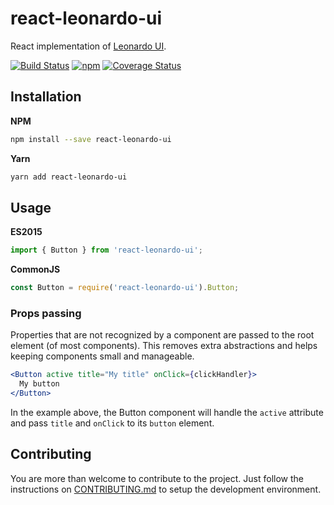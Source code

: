 # react-leonardo-ui

React implementation of [Leonardo UI](https://github.com/qlik-oss/leonardo-ui).

[![Build Status](https://travis-ci.org/ricsv/react-leonardo-ui.svg?branch=master)](https://travis-ci.org/ricsv/react-leonardo-ui)
[![npm](https://badge.fury.io/js/react-leonardo-ui.svg?branch=master)](http://badge.fury.io/js/react-leonardo-ui)
[![Coverage Status](https://coveralls.io/repos/github/ricsv/react-leonardo-ui/badge.svg?branch=coveralls)](https://coveralls.io/github/ricsv/react-leonardo-ui?branch=master)

## Installation

__NPM__

```sh
npm install --save react-leonardo-ui
```

__Yarn__

```sh
yarn add react-leonardo-ui
```

## Usage

__ES2015__

```js
import { Button } from 'react-leonardo-ui';
```

__CommonJS__

```js
const Button = require('react-leonardo-ui').Button;
```

### Props passing

Properties that are not recognized by a component are passed to the root element (of most components). This removes
extra abstractions and helps keeping components small and manageable.

```jsx
<Button active title="My title" onClick={clickHandler}>
  My button
</Button>
```

In the example above, the Button component will handle the `active` attribute and pass `title` and
`onClick` to its `button` element.

## Contributing

You are more than welcome to contribute to the project. Just follow the instructions on [CONTRIBUTING.md](CONTRIBUTING.md) to setup the development environment.
